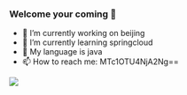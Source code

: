 
<!--
**Augus-LIUZHI/Augus-LIUZHI** is a ✨ _special_ ✨ repository because its `README.md` (this file) appears on your GitHub profile.

Here are some ideas to get you started:

- 🔭 I’m currently working on ...
- 🌱 I’m currently learning ...
- 👯 I’m looking to collaborate on ...
- 🤔 I’m looking for help with ...
- 💬 Ask me about ...
- 📫 How to reach me: ...
- 😄 Pronouns: ...
- ⚡ Fun fact: ...
-->
### Welcome your coming 👋
- 🔭 I’m currently working on beijing
- 🌱 I’m currently learning springcloud
- 👯 My language is java 
- 📫 How to reach me: MTc1OTU4NjA2Ng==

![](https://github-readme-stats.vercel.app/api?username=BJPotter&theme=onedark)
